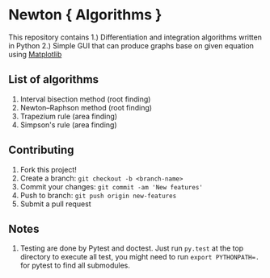 # Newton { Algorithms }
This repository contains 1.) Differentiation and integration algorithms written in Python 2.) Simple GUI that can produce graphs base on given equation using [Matplotlib](https://github.com/matplotlib/matplotlib)

## List of algorithms

1. Interval bisection method (root finding)
2. Newton–Raphson method (root finding)
3. Trapezium rule (area finding)
4. Simpson's rule (area finding)

## Contributing

1. Fork this project!
2. Create a branch: `git checkout -b <branch-name>`
3. Commit your changes: `git commit -am 'New features'`
4. Push to branch: `git push origin new-features`
5. Submit a pull request

## Notes

1. Testing are done by Pytest and doctest. Just run `py.test` at the top directory to execute all test, you might need to run `export PYTHONPATH=.` for pytest to find all submodules.
